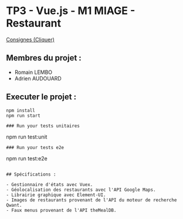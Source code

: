 # TP3 - Vue.js - M1 MIAGE - Restaurant

[Consignes (Cliquer)](http://miageprojet2.unice.fr/Intranet_de_Michel_Buffa/Master_1_Miage_2018-2019)

## Membres du projet :

- Romain LEMBO
- Adrien AUDOUARD

## Executer le projet :

```
npm install
npm run start

### Run your tests unitaires
```
npm run test:unit
```
### Run your tests e2e
```
npm run test:e2e
```

## Spécifications :

- Gestionnaire d'états avec Vuex.
- Géolocalisation des restaurants avec l'API Google Maps.
- Librairie graphique avec Element-UI.
- Images de restaurants provenant de l'API du moteur de recherche Qwant.
- Faux menus provenant de l'API theMealDB.
